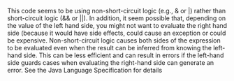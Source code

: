 This code seems to be using non-short-circuit logic (e.g., & or |) rather than short-circuit logic (&& or ||). In addition, it seem possible that, depending on the value of the left hand side, you might not want to evaluate the right hand side (because it would have side effects, could cause an exception or could be expensive. Non-short-circuit logic causes both sides of the expression to be evaluated even when the result can be inferred from knowing the left-hand side. This can be less efficient and can result in errors if the left-hand side guards cases when evaluating the right-hand side can generate an error. See the Java Language Specification for details